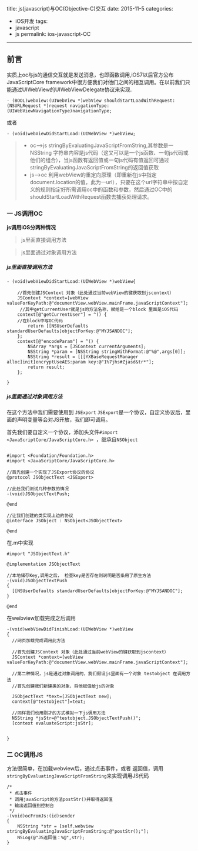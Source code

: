 title: js(javascript)与OC(Objective-C)交互
date: 2015-11-5
categories:
- iOS开发
tags:
- javascript
- js
permalink: ios-javascript-OC
---
## 前言
  实质上oc与js的通信交互就是发送消息，也即函数调用,iOS7以后官方公布JavaScriptCore framework中很方便我们对他们之间的相互调用。在以前我们只能通过UIWebView的UIWebViewDelegate协议来实现.
  
  ```
  - (BOOL)webView:(UIWebView *)webView shouldStartLoadWithRequest:(NSURLRequest *)request navigationType:(UIWebViewNavigationType)navigationType;
  
  ```
  或者
  
  ```
  - (void)webViewDidStartLoad:(UIWebView *)webView;
  
  ```
  
  <!--more-->
  >- oc-->js  stringByEvaluatingJavaScriptFromString,其参数是一NSString 字符串内容是js代码（这又可以是一个js函数、一句js代码或他们的组合），当js函数有返回值或一句js代码有值返回可通过stringByEvaluatingJavaScriptFromString的返回值获取
  >- js-->oc 利用webView的重定向原理（即重新在js中指定document.location的值，此为一url），只要在这个url字符串中按自定义的规则指定好所需调用oc中的函数和参数，然后通过OC中的shouldStartLoadWithRequest函数去捕获处理请求。
  
### 一 JS调用OC

  **js调用iOS分两种情况**

>js里面直接调用方法

>js里面通过对象调用方法

##### js里面直接调用方法

```
- (void)webViewDidStartLoad:(UIWebView *)webView{

    //首先创建JSContext 对象（此处通过当前webView的键获取到jscontext）
    JSContext *context=[webView valueForKeyPath:@"documentView.webView.mainFrame.javaScriptContext"];
     //其中getCurrentUser就是js的方法名称，赋给是一个block 里面是iOS代码
    context[@"getCurrentUser"] = ^() {
    //在block中写OC代码
        return [[NSUserDefaults standardUserDefaults]objectForKey:@"MYJSANDOC"];
    };
    context[@"encodeParam"] = ^() {
        NSArray *args = [JSContext currentArguments];
        NSString *param = [NSString stringWithFormat:@"%@",args[0]];
        NSString *result = [[[YXBaseRequestManager alloc]init]encryptUseAES:param key:@"1%7jhs#Zjasd&tr*"];
        return result;
    };

}

```

##### js里面通过对象调用方法

  在这个方法中我们需要使用到 `JSExport` 
  `JSExport`是一个协议，自定义协议后，里面的声明变量等会对JS开放，我们即可调用。
  
  首先我们要自定义一个协议，添加头文件`#import <JavaScriptCore/JavaScriptCore.h> `，继承自`NSObject`
  
  ```
  
  #import <Foundation/Foundation.h>  
#import <JavaScriptCore/JavaScriptCore.h>  
  
//首先创建一个实现了JSExport协议的协议  
@protocol JSObjectText <JSExport>  
  
//此处我们测试几种参数的情况  
-(void)JSObjectTextPush;   
  
@end  
  
//让我们创建的类实现上边的协议  
@interface JSObject : NSObject<JSObjectText>  
  
@end  
  
  ```
  
  在.m中实现
  
  ```
  #import "JSObjectText.h"  
  
@implementation JSObjectText  
  
//本地储存Key,调用之后， 检查key是否存在则说明是否条用了原生方法
-(void)JSObjectTextPush  
{  
    [[NSUserDefaults standardUserDefaults]objectForKey:@"MYJSANDOC"];
}  

@end  
  
  ```
  
  在weibview加载完成之后调用
  
  ```
  -(void)webViewDidFinishLoad:(UIWebView *)webView  
{  
    //网页加载完成调用此方法  
      
    //首先创建JSContext 对象（此处通过当前webView的键获取到jscontext）  
    JSContext *context=[webView valueForKeyPath:@"documentView.webView.mainFrame.javaScriptContext"];  
      
    //第二种情况，js是通过对象调用的，我们假设js里面有一个对象 testobject 在调用方法  
    //首先创建我们新建类的对象，将他赋值给js的对象  
      
    JSObjectText *text=[JSObjectText new];  
    context[@"testobject"]=text;  
      
    //同样我们也用刚才的方式模拟一下js调用方法  
    NSString *jsStr=@"testobject.JSObjectTextPush()";  
    [context evaluateScript:jsStr];  
 
      
}  
  
  ```
  
  
### 二 OC调用JS

方法很简单，在加载webview后，通过点击事件，或者 返回值，调用`stringByEvaluatingJavaScriptFromString`来实现调用JS代码

```
/*
 * 点击事件
 * 调用javaScript的方法postStr()并取得返回值
 * 输出返回值到控制台
 */
-(void)ocFromJs:(id)sender
{
    NSString *str = [self.webview stringByEvaluatingJavaScriptFromString:@"postStr();"];
    NSLog(@"JS返回值：%@",str);
}

```

